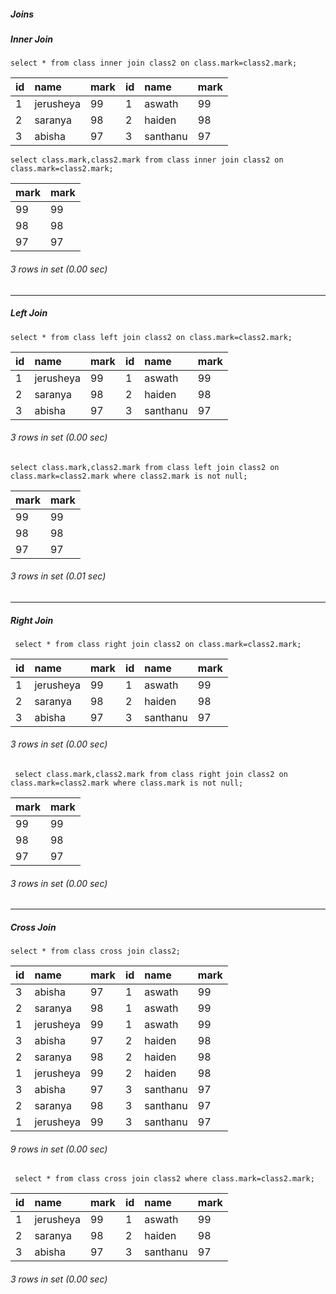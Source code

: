 ##### Joins
##### Inner Join

``` syntax
select * from class inner join class2 on class.mark=class2.mark;
```

| id | name      | mark | id | name     | mark |
|:----|:----|:----|:----|:----|:----|
|  1 | jerusheya | 99   |  1 | aswath   | 99   |
|  2 | saranya   | 98   |  2 | haiden   | 98   |
|  3 | abisha    | 97   |  3 | santhanu | 97   |

``` syntax
select class.mark,class2.mark from class inner join class2 on class.mark=class2.mark;
```


| mark | mark |
|:----|:----|
| 99   | 99   |
| 98   | 98   |
| 97   | 97   |


###### 3 rows in set (0.00 sec)
***

##### Left Join 

``` syntax
select * from class left join class2 on class.mark=class2.mark;
```

| id | name      | mark | id   | name     | mark |
|:----|:----|:----|:----|:----|:----|
|  1 | jerusheya | 99   |    1 | aswath   | 99   |
|  2 | saranya   | 98   |    2 | haiden   | 98   |
|  3 | abisha    | 97   |    3 | santhanu | 97   |

###### 3 rows in set (0.00 sec)

``` syntax
select class.mark,class2.mark from class left join class2 on class.mark=class2.mark where class2.mark is not null;
```

| mark | mark |
|:----|:----|
| 99   | 99   |
| 98   | 98   |
| 97   | 97   |

###### 3 rows in set (0.01 sec)
***

##### Right Join

``` syntax
 select * from class right join class2 on class.mark=class2.mark;
 ```

| id   | name      | mark | id | name     | mark |
|:----|:----|:----|:----|:----|:----|
|    1 | jerusheya | 99   |  1 | aswath   | 99   |
|    2 | saranya   | 98   |  2 | haiden   | 98   |
|    3 | abisha    | 97   |  3 | santhanu | 97   |

###### 3 rows in set (0.00 sec)


``` syntax
 select class.mark,class2.mark from class right join class2 on class.mark=class2.mark where class.mark is not null;
 ```

| mark | mark |
|:---|:----|
| 99   | 99   |
| 98   | 98   |
| 97   | 97   |

###### 3 rows in set (0.00 sec)
*** 

##### Cross Join

``` syntax
select * from class cross join class2;
```

| id | name      | mark | id | name     | mark |
|:----|:----|:----|:----|:----|:----|
|  3 | abisha    | 97   |  1 | aswath   | 99   |
|  2 | saranya   | 98   |  1 | aswath   | 99   |
|  1 | jerusheya | 99   |  1 | aswath   | 99   |
|  3 | abisha    | 97   |  2 | haiden   | 98   |
|  2 | saranya   | 98   |  2 | haiden   | 98   |
|  1 | jerusheya | 99   |  2 | haiden   | 98   |
|  3 | abisha    | 97   |  3 | santhanu | 97   |
|  2 | saranya   | 98   |  3 | santhanu | 97   |
|  1 | jerusheya | 99   |  3 | santhanu | 97   |

###### 9 rows in set (0.00 sec)

``` syntax
 select * from class cross join class2 where class.mark=class2.mark;
 ```

| id | name      | mark | id | name     | mark |
|:----|:----|:----|:----|:----|:----|
|  1 | jerusheya | 99   |  1 | aswath   | 99   |
|  2 | saranya   | 98   |  2 | haiden   | 98   |
|  3 | abisha    | 97   |  3 | santhanu | 97   |

###### 3 rows in set (0.00 sec)

